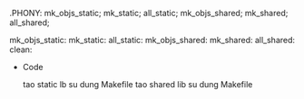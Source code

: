 .PHONY: mk_objs_static; mk_static; all_static; mk_objs_shared; mk_shared; all_shared; 

mk_objs_static:
mk_static:
all_static:
mk_objs_shared:
mk_shared:
all_shared:
clean:
+ Code

    tao static lb su dung Makefile
    tao shared lib su dung Makefile